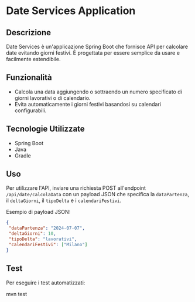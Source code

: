 # Date Services Application

## Descrizione
Date Services è un'applicazione Spring Boot che fornisce API per calcolare date evitando giorni festivi. È progettata per essere semplice da usare e facilmente estendibile.

## Funzionalità
- Calcola una data aggiungendo o sottraendo un numero specificato di giorni lavorativi o di calendario.
- Evita automaticamente i giorni festivi basandosi su calendari configurabili.

## Tecnologie Utilizzate
- Spring Boot
- Java
- Gradle


## Uso
Per utilizzare l'API, inviare una richiesta POST all'endpoint `/api/date/calcolaData` con un payload JSON che specifica la `dataPartenza`, il `deltaGiorni`, il `tipoDelta` e i `calendariFestivi`.

Esempio di payload JSON:
```json
{
 "dataPartenza": "2024-07-07",
 "deltaGiorni": 10,
 "tipoDelta": "lavorativi",
 "calendariFestivi": ["Milano"]
}
```

## Test
Per eseguire i test automatizzati:

mvn test

